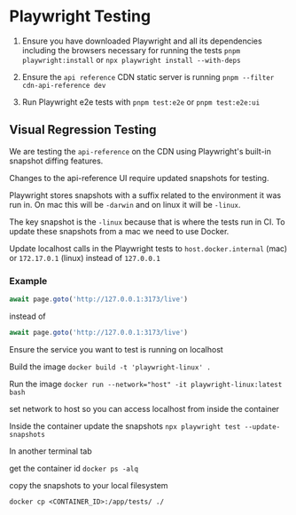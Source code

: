 # Playwright Testing

1. Ensure you have downloaded Playwright and all its dependencies including the browsers necessary for running the tests
   `pnpm playwright:install` or `npx playwright install --with-deps`

2. Ensure the `api reference` CDN static server is running
   `pnpm --filter cdn-api-reference dev`

3. Run Playwright e2e tests with `pnpm test:e2e` or `pnpm test:e2e:ui`

## Visual Regression Testing

We are testing the `api-reference` on the CDN using Playwright's built-in snapshot diffing features.

Changes to the api-reference UI require updated snapshots for testing.

Playwright stores snapshots with a suffix related to the environment it was run in. On mac this will be `-darwin` and on linux it will be `-linux`.

The key snapshot is the `-linux` because that is where the tests run in CI. To update these snapshots from a mac we need to use Docker.

Update localhost calls in the Playwright tests to `host.docker.internal` (mac) or `172.17.0.1` (linux) instead of `127.0.0.1`

### Example

```ts
await page.goto('http://127.0.0.1:3173/live')
```

instead of

```ts
await page.goto('http://127.0.0.1:3173/live')
```

Ensure the service you want to test is running on localhost

Build the image
`docker build -t 'playwright-linux' .`

Run the image
`docker run --network="host" -it playwright-linux:latest bash`

set network to host so you can access localhost from inside the container

Inside the container update the snapshots
`npx playwright test --update-snapshots`

In another terminal tab

get the container id
`docker ps -alq`

copy the snapshots to your local filesystem

`docker cp <CONTAINER_ID>:/app/tests/ ./`
